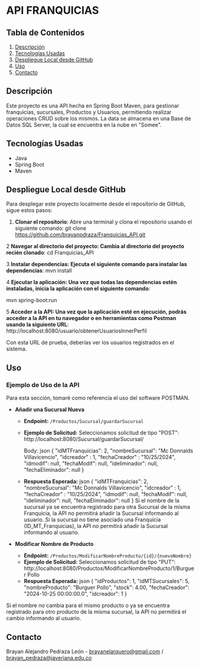 # API FRANQUICIAS

## Tabla de Contenidos
1. [Descripción](#descripción)
2. [Tecnologías Usadas](#tecnologías-usadas)
3. [Despliegue Local desde GitHub](#despliegue-local-desde-GitHub)
4. [Uso](#uso)
5. [Contacto](#contacto)

## Descripción
Este proyecto es una API hecha en Spring Boot Maven, para gestionar franquicias, sucursales, Productos y Usuarios, permitiendo realizar operaciones CRUD sobre los mismos. La data se almacena en una Base de Datos SQL Server, la cual se encuentra en la nube en "Somee".

## Tecnologías Usadas
- Java
- Spring Boot
- Maven

## Despliegue Local desde GitHub

Para desplegar este proyecto localmente desde el repositorio de GitHub, sigue estos pasos:

1. **Clonar el repositorio**:
   Abre una terminal y clona el repositorio usando el siguiente comando:
   git clone https://github.com/brayanpdraza/Franquicias_API.git

2 **Navegar al directorio del proyecto: Cambia al directorio del proyecto recién clonado**:
cd Franquicias_API

3 **Instalar dependencias: Ejecuta el siguiente comando para instalar las dependencias**:
mvn install

4 **Ejecutar la aplicación: Una vez que todas las dependencias estén instaladas, inicia la aplicación con el siguiente comando**:

mvn spring-boot:run

5 **Acceder a la API: Una vez que la aplicación esté en ejecución, podrás acceder a la API en tu navegador o en herramientas como Postman usando la siguiente URL**:
http://localhost:8080/usuario/obtenerUsuariosInnerPerfil

Con esta URL de prueba, deberías ver los usuarios registrados en el sistema.

## Uso
### Ejemplo de Uso de la API
Para esta sección, tomaré como referencia el uso del software POSTMAN.
- **Añadir una Sucursal Nueva**
  - **Endpoint:** `/Productos/Sucursal/guardarSucursal`
  - **Ejemplo de Solicitud:**
    Seleccionamos solicitud de tipo "POST":
    http://localhost:8080/Sucursal/guardarSucursal/
    
    Body:
    json
    {
    "idMTFranquicias": 2,
    "nombreSucursal": "Mc Donnalds Villavicencio",
    "idcreador" : 1,
    "fechaCreador" : "10/25/2024",
    "idmodif": null,
    "fechaModif": null,
    "ideliminador": null,
    "fechaEliminador": null
  }
  - **Respuesta Esperada:**
  json
  {
    "idMTFranquicias": 2,
    "nombreSucursal": "Mc Donnalds Villavicencio",
    "idcreador" : 1,
    "fechaCreador" : "10/25/2024",
    "idmodif": null,
    "fechaModif": null,
    "ideliminador": null,
    "fechaEliminador": null
  }
Si el nombre de la sucursal ya se encuentra registrado para otra Sucursal de la misma Franquicia, la API no permitirá añadir la Sucursal informando al usuario. Si la sucursal no tiene asociado una Franquicia (ID_MT_Franquicias),
la API no permitirá añadir la Sucursal informando al usuario.

- **Modificar Nombre de Producto**
  - **Endpoint:** `/Productos/ModificarNombreProducto/{id}/{nuevoNombre}`
  - **Ejemplo de Solicitud:**
    Seleccionamos solicitud de tipo "PUT":
    http://localhost:8080/Productos/ModificarNombreProducto/1/Burguer Pollo
  - **Respuesta Esperada:**
    json
    {
    "idProductos": 1,
    "idMTSucursales": 5,
    "nombreProducto": "Burguer Pollo",
    "stock": 4.00,
    "fechaCreador": "2024-10-25 00:00:00.0",
    "idcreador": 1
}

Si el nombre no cambia para el mismo producto o ya se encuentra registrado para otro producto de la misma sucursal, la API no permitirá el cambio informando al usuario.

## Contacto
Brayan Alejandro Pedraza León - brayanelarquero@gmail.com / brayan_pedraza@javeriana.edu.co
